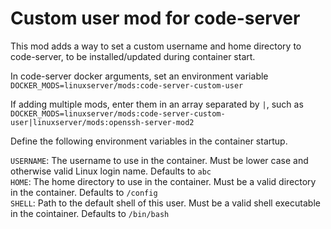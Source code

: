 # Custom user mod for code-server

This mod adds a way to set a custom username and home directory to code-server, to be installed/updated during container start.

In code-server docker arguments, set an environment variable `DOCKER_MODS=linuxserver/mods:code-server-custom-user`

If adding multiple mods, enter them in an array separated by `|`, such as `DOCKER_MODS=linuxserver/mods:code-server-custom-user|linuxserver/mods:openssh-server-mod2`

Define the following environment variables in the container startup.

`USERNAME`: The username to use in the container. Must be lower case and otherwise valid Linux login name. Defaults to `abc`  
`HOME`: The home directory to use in the container. Must be a valid directory in the container. Defaults to `/config`  
`SHELL`: Path to the default shell of this user. Must be a valid shell executable in the cointainer. Defaults to `/bin/bash`  
